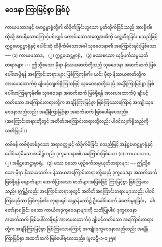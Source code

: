 ## ဝေဒနာ ကြာမြင့်စွာ ဖြစ်ပုံ

ကာယပသာဒနှင့် ဖောဋ္ဌဗ္ဗာရုံတို့၏ ထိခိုက်ခြင်းဟူသော ပွတ်တိုက်ခြင်းသည် အားရှိ၏၊ ထိုသို့ အားရှိသောကြောင့်ပင်လျှင် ကောင်းသောအတွေ့အထိကို တွေ့ထိရခြင်း စသည်ဖြင့် ဣဋ္ဌဖောဋ္ဌဗ္ဗာရုံနှင့် ပေါင်းဆုံ ထိခိုက်မိသောအခါ သုခဝေဒနာ၏ အကြောင်းရင်းဖြစ်သော --- (၁) ကာယပသာဒ， (၂) ဣဋ္ဌဖောဋ္ဌဗ္ဗာရုံ， (၃) ဖဿစသော ယှဉ်ဖက်သမ္ပယုတ်တရားများ --- ဤသို့စသော မှီရာ နိဿယဓာတ်တို့သည် သုခဝေဒနာ အဆက်ဆက် ဖြစ်ပေါ်လာဖို့ရန် အကြောင်းတရားများ ဖြစ်ကြကုန်၏။ 
ယင်း မှီရာ နိဿယဓာတ်တို့က အားပေးထောက်ပံ့ ချီးပင့်လျက်ရှိကြသဖြင့် သုခဝေဒနာတို့သည် အချိန်ကြာမြင့်စွာ ဖြစ်ပေါ်လာကြရကုန်၏။ 
သုခဝေဒနာ အဆက်ဆက် ဖြစ်ဖို့ရန် အားပေးထောက်ပံ့ ချီးပင့်တတ်သော အကြောင်းတရားတို့က အချိန်ကြာမြင့်စွာ ဖြစ်ကြသောကြောင့် အကျိုးသုခဝေဒနာသည်လည်း အချိန်ကြာမြင့်စွာ အဆက်ဆက် ဖြစ်ပေါ်ရပေသည်။ 
(အကြောင်းတရားတို့တွင် အတိတ်အကြောင်းတရားတို့လည်း ပါဝင်လျက်ရှိသည်ကို သတိပြုပါ။)

တစ်ဖန် တစ်စုံတစ်ခုသော အရာဝတ္ထုနှင့် ထိခိုက်မိခြင်း စသည်ဖြင့် အနိဋ္ဌဖောဋ္ဌဗ္ဗာရုံနှင့် ပေါင်းဆုံမိသောအခါ၌လည်း ဒုက္ခဝေဒနာ၏ အကြောင်းဖြစ်သော (၁) ကာယပသာဒ， (၂) အနိဋ္ဌဖောဋ္ဌာဗ္ဗာရုံ， (၃) ဖဿ စသော ယှဉ်ဖက်သမ္ပယုတ်တရားများ --- ဤသို့စသော မှီရာ နိဿယဓာတ် = နိဿယအကြောင်းတရားတို့သည် ဒုက္ခဝေဒနာ အဆက်ဆက် ဖြစ်ဖို့ရန် ချောက်ချား ဖောက်ပြားသော ဓာတ်များအဖြစ်ဖြင့် ကြာမြင့်စွာ ဖြစ်ကြလေသည်။ 
(ဤ၌လည်း အကြောင်းတရားစုတွင် အတိတ်အကြောင်းတရားများလည်း ပါဝင်ကြသည်သာ ဖြစ်ကုန်၏။ ဘုရားရှင် သန္တာန်တော်၌ ဦးခေါင်းတော် ခဲတော်မူရခြင်း， ခါးတော်နာရခြင်း စသော ကာယိကဒုက္ခဝေဒနာများကို သတိပြုပါ။) 
ဒုက္ခဝေဒနာ အဆက်ဆက် ဖြစ်ပေါ်လာဖို့ရန် အားပေးထောက်ပံ့ ချီးပင့်တတ်သော အကြောင်းတရားတို့က အချိန်ကြာမြင့်စွာ ဖြစ်ကြသောကြောင့် အကျိုးဒုက္ခဝေဒနာသည်လည်း အချိန်ကြာမြင့်စွာ အဆက်ဆက် ဖြစ်ပေါ်ရလေသည်။ (မူလဋီ-၁-၁၂၅။)